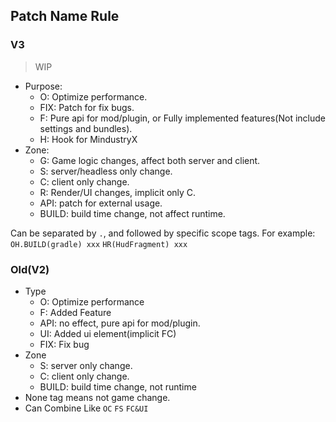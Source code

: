 ## Patch Name Rule
### V3
> WIP
* Purpose: 
  * O: Optimize performance.
  * FIX: Patch for fix bugs.
  * F: Pure api for mod/plugin, or Fully implemented features(Not include settings and bundles).
  * H: Hook for MindustryX
* Zone:
  * G: Game logic changes, affect both server and client.
  * S: server/headless only change.
  * C: client only change.
  * R: Render/UI changes, implicit only C.
  * API: patch for external usage.
  * BUILD: build time change, not affect runtime.

Can be separated by `.`, and followed by specific scope tags. 
For example: `OH.BUILD(gradle) xxx` `HR(HudFragment) xxx` 

### Old(V2)
* Type
    * O: Optimize performance
    * F: Added Feature
    * API: no effect, pure api for mod/plugin.
    * UI: Added ui element(implicit FC)
    * FIX: Fix bug
* Zone
    * S: server only change.
    * C: client only change.
    * BUILD: build time change, not runtime
* None tag means not game change.
* Can Combine Like `OC` `FS` `FC&UI`